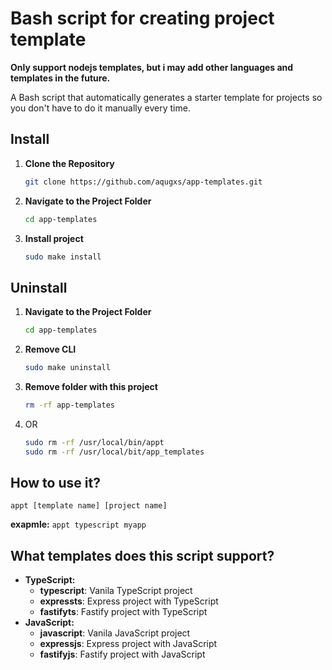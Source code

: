 # Bash script for creating project template

**Only support nodejs templates, but i may add other languages and templates in the future.**

A Bash script that automatically generates a starter template for projects so you don't have to do it manually every time.

## Install

1. **Clone the Repository**

   ```bash
   git clone https://github.com/aqugxs/app-templates.git
   ```

2. **Navigate to the Project Folder**

   ```bash
   cd app-templates
   ```

3. **Install project**

   ```bash
   sudo make install
   ```

## Uninstall

1. **Navigate to the Project Folder**

   ```bash
   cd app-templates
   ```

2. **Remove CLI**

   ```bash
   sudo make uninstall
   ```

3. **Remove folder with this project**
   ```bash
   rm -rf app-templates
   ```
4. OR
   ```bash
   sudo rm -rf /usr/local/bin/appt
   sudo rm -rf /usr/local/bit/app_templates
   ```

## How to use it?

`appt [template name] [project name]`

**exapmle:** `appt typescript myapp`

## What templates does this script support? <a id="templates"></a>

- **TypeScript:**
  - **typescript**: Vanila TypeScript project
  - **expressts**: Express project with TypeScript
  - **fastifyts**: Fastify project with TypeScript
- **JavaScript:**
  - **javascript**: Vanila JavaScript project
  - **expressjs**: Express project with JavaScript
  - **fastifyjs**: Fastify project with JavaScript
